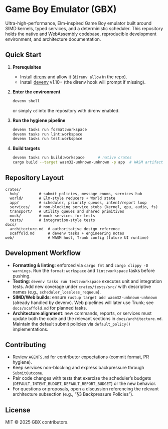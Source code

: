 # Game Boy Emulator (GBX)

Ultra-high-performance, Elm-inspired Game Boy emulator built around SIMD kernels, typed services, and a deterministic scheduler. This repository holds the native and WebAssembly codebase, reproducible development environment, and architecture documentation.

## Quick Start

1. **Prerequisites**  
   - Install [direnv](https://direnv.net/) and allow it (`direnv allow` in the repo).  
   - Install [devenv](https://devenv.sh/) v1.10+ (the direnv hook will prompt if missing).

2. **Enter the environment**  
   ```bash
   devenv shell
   ```
   or simply `cd` into the repository with direnv enabled.

3. **Run the hygiene pipeline**  
   ```bash
   devenv tasks run format:workspace
   devenv tasks run lint:workspace
   devenv tasks run test:workspace
   ```

4. **Build targets**  
   ```bash
   devenv tasks run build:workspace      # native crates
   cargo build --target wasm32-unknown-unknown -p app  # WASM artifact
   ```

## Repository Layout

```
crates/
  hub/         # submit policies, message enums, services hub
  world/       # Elm-style reducers + World state
  app/         # scheduler, priority queues, intent/report loop
  services/    # non-blocking service stubs (kernel, gpu, audio, fs)
  transport/   # utility queues and shared primitives
  mock/        # mock services for tests
  tests/       # integration-style tests
docs/
  architecture.md  # authoritative design reference
  scaffold.md      # devenv tasks + engineering notes
web/               # WASM host, Trunk config (future UI runtime)
```

## Development Workflow

- **Formatting & linting**: enforced via `cargo fmt` and `cargo clippy -D warnings`. Run the `format:workspace` and `lint:workspace` tasks before pushing.
- **Testing**: `devenv tasks run test:workspace` executes unit and integration tests. Add new coverage under `crates/tests/src/` with descriptive names (e.g., `scheduler_lossless_requeue`).
- **SIMD/Web builds**: ensure `rustup target add wasm32-unknown-unknown` (already handled by devenv). Web pipelines will later use Trunk; see `docs/scaffold.md` for planned tasks.
- **Architecture alignment**: new commands, reports, or services must update both the code and the relevant sections in `docs/architecture.md`. Maintain the default submit policies via `default_policy()` implementations.

## Contributing

- Review `AGENTS.md` for contributor expectations (commit format, PR hygiene).
- Keep services non-blocking and express backpressure through `SubmitOutcome`.
- Pair code changes with tests that exercise the scheduler’s budgets (`DEFAULT_INTENT_BUDGET`, `DEFAULT_REPORT_BUDGET`) or the new behavior.
- For questions or proposals, open a discussion referencing the relevant architecture subsection (e.g., “§3 Backpressure Policies”).

## License

MIT © 2025 GBX contributors.
